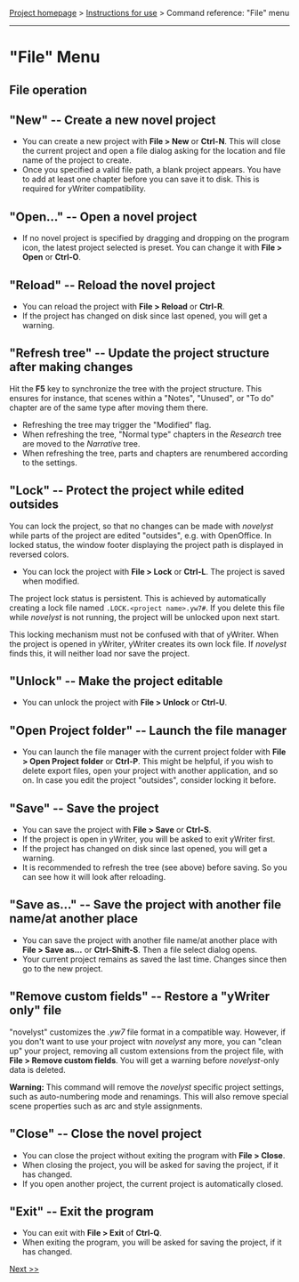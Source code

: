 [Project homepage](../index) > [Instructions for use](../usage) > Command reference: "File" menu

--- 

# "File" Menu 

## File operation

## "New" -- Create a new novel project

- You can create a new project with **File > New** or **Ctrl-N**. This will close the current project
  and open a file dialog asking for the location and file name of the project to create.
- Once you specified a valid file path, a blank project appears. You have to add at least one chapter 
  before you can save it to disk. This is required for yWriter compatibility.

## "Open..." -- Open a novel project

- If no novel project is specified by dragging and dropping on the program icon,
  the latest project selected is preset. You can change it with **File > Open** or **Ctrl-O**.

## "Reload" -- Reload the novel project

- You can reload the project with **File > Reload** or **Ctrl-R**.
- If the project has changed on disk since last opened, you will get a warning.

## "Refresh tree" -- Update the project structure after making changes

Hit the **F5** key to synchronize the tree with the project structure. This ensures for instance, 
that scenes within a "Notes", "Unused", or "To do" chapter are of the same type after moving them there.
- Refreshing the tree may trigger the "Modified" flag.
- When refreshing the tree, "Normal type" chapters in the *Research* tree are moved to the *Narrative* tree.
- When refreshing the tree, parts and chapters are renumbered according to the settings. 

## "Lock" -- Protect the project while edited outsides

You can lock the project, so that no changes can be made with *novelyst* while parts of the project are
edited "outsides", e.g. with OpenOffice. In locked status, the window footer displaying the project path
is displayed in reversed colors. 
 
- You can lock the project with **File > Lock** or **Ctrl-L**. The project is saved when modified.

The project lock status is persistent. This is achieved by automatically creating a lock file 
named `.LOCK.<project name>.yw7#`. If you delete this file while *novelyst* is not running, the project 
will be unlocked upon next start.  

This locking mechanism must not be confused with that of yWriter. When the project is opened in yWriter, 
yWriter creates its own lock file. If *novelyst* finds this, it will neither load nor save the project. 

## "Unlock" -- Make the project editable

- You can unlock the project with **File > Unlock** or **Ctrl-U**. 

## "Open Project folder" -- Launch the file manager

- You can launch the file manager with the current project folder with **File > Open Project folder** or **Ctrl-P**. This might be helpful, if you wish to delete export files, open your project with another application, and so on. In case you edit the project "outsides", consider locking it before.

## "Save" -- Save the project

- You can save the project with **File > Save** or **Ctrl-S**.
- If the project is open in yWriter, you will be asked to exit yWriter first.
- If the project has changed on disk since last opened, you will get a warning.
- It is recommended to refresh the tree (see above) before saving. So you can see how 
  it will look after reloading. 

## "Save as..." -- Save the project with another file name/at another place

- You can save the project with another file name/at another place with **File > Save as...** or **Ctrl-Shift-S**. Then a file select dialog opens.
- Your current project remains as saved the last time. Changes since then go to the new project.

## "Remove custom fields" -- Restore a "yWriter only" file

"novelyst" customizes the *.yw7* file format in a compatible way. However, if you don't want to use your project witn *novelyst* any more, you can "clean up" your project, removing all custom extensions from the project file, with **File > Remove custom fields**. You will get a warning before *novelyst*-only data is deleted.

**Warning:** This command will remove the *novelyst* specific project settings, such as auto-numbering mode and renamings. This will also remove special scene properties such as arc and style assignments.


## "Close" -- Close the novel project

- You can close the project without exiting the program with **File > Close**.
- When closing the project, you will be asked for saving the project, if it has changed.
- If you open another project, the current project is automatically closed.

## "Exit" -- Exit the program

- You can exit with **File > Exit** of **Ctrl-Q**.
- When exiting the program, you will be asked for saving the project, if it has changed.


[Next >>](view_menu)